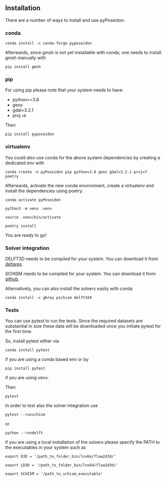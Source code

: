 ## Installation

There are a number of ways to install and use pyPoseidon.

### conda

`conda install -c conda-forge pyposeidon`

Afterwards, since gmsh is not yet installable with conda, one needs to install gmsh manually with

`pip install gmsh`


### pip

For using pip please note that your system needs to have:

- python>=3.8
- geos
- gdal=3.2.1
- proj `<8`

Then 

`pip install pyposeidon`


### virtualenv

You could also use conda for the above system dependencies by creating a dedicated env with 

`conda create -n pyPoseidon pip python=3.8 geos gdal=3.2.1 proj=7 poetry`

Afterwards, activate the new conda environment, create a virtualenv and install the dependencies using poetry:

`conda activate pyPoseidon`

`python3 -m venv .venv`

`source .venv/bin/activate`

`poetry install`


You are ready to go!


### Solver integration

DELFT3D needs to be compiled for your system. You can download it from [deltares](http://oss.deltares.nl/web/delft3d/source-code).

SCHISM needs to be compiled for your system. You can download it from  [github](https://github.com/schism-dev/schism).


Alternatively, you can also install the solvers easily with conda

`conda install -c gbrey pschism delft3d4`


### Tests

You can use pytest to run the tests. Since the required datasets are substantial in size these data will be downloaded once you initiate pytest for the first time. 

So, install pytest either via 

`conda install pytest` 

if you are using a conda based env or by 


`pip install pytest`

if you are using venv.

Then


`pytest`

In order to test also the solver integration use

`pytest --runschism`

or

`python --rundelft`

if you are using a local installation of the solvers please specify the PATH to the executables in your system such as

`export D3D = '/path_to_folder_bin/lnx64/flow2d3d/'`

`export LD3D = '/path_to_folder_bin/lnx64/flow2d3d/'`

`export SCHISM = '/path_to_schism_executable'`

